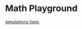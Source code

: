 # Math Playground
[simulations here](https://github.com/AbeNassar/Playground/tree/master/Simulations).
